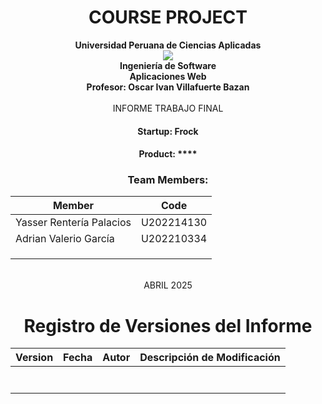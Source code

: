 # <center>COURSE PROJECT</center>

<p align="center">
    <strong>Universidad Peruana de Ciencias Aplicadas</strong><br>
    <img src="https://upload.wikimedia.org/wikipedia/commons/f/fc/UPC_logo_transparente.png"></img><br>
    <strong>Ingeniería de Software</strong><br>
    <strong>Aplicaciones Web</strong><br>
    <strong>Profesor: Oscar Ivan Villafuerte Bazan </strong><br>
    <br>INFORME TRABAJO FINAL
</p>

<center>

#### Startup: **Frock**
#### Product: ****

</center>

### <center>Team  Members:</center>
<center>

| Member                       | Code       |
|------------------------------|------------|
|  Yasser Rentería Palacios | U202214130 |
|  Adrian Valerio García | U202210334 |
|     |  |
|     |  |
|       |  |

<br> ABRIL 2025 
</center>  

<center>

# Registro de Versiones del Informe  

| Version | Fecha      | Autor                           | Descripción de Modificación                                                    |
|---------|------------|---------------------------------|--------------------------------------------------------------------------------|
|    |  |  |                               |
|    |  |  |                               |
|    |  |  |                               |
|    |  |  |                               |
|    |  |  |                               |
|    |  |  |                               |
|    |  |  |                               |



</center>

